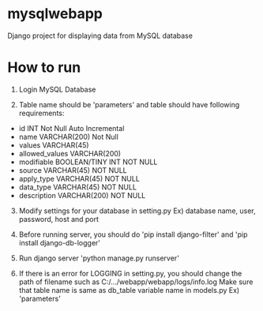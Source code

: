 # mysqlwebapp
Django project for displaying data from MySQL database

# How to run

1. Login MySQL Database

2. Table name should be 'parameters' and table should have following requirements:
* id INT Not Null Auto Incremental
* name VARCHAR(200) Not Null
* values VARCHAR(45)
* allowed_values VARCHAR(200)
* modifiable BOOLEAN/TINY INT NOT NULL
* source VARCHAR(45) NOT NULL
* apply_type VARCHAR(45) NOT NULL
* data_type VARCHAR(45) NOT NULL
* description VARCHAR(200) NOT NULL

3. Modify settings for your database in setting.py
Ex) database name, user, password, host and port

4. Before running server, you should do 'pip install django-filter' and 'pip install django-db-logger'

5. Run django server 'python manage.py runserver'

6. If there is an error for LOGGING in setting.py, you should change the path of filename such as C:/.../webapp/webapp/logs/info.log
   Make sure that table name is same as db_table variable name in models.py Ex) 'parameters'


